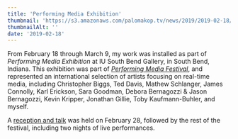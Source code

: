 ```yaml
---
title: 'Performing Media Exhibition'
thumbnail: 'https://s3.amazonaws.com/palomakop.tv/news/2019/2019-02-18/performing_media.jpg'
thumbnailAlt: ''
date: '2019-02-18'
---
```


<p>
  From February 18 through March 9, my work was installed as part of <i>Performing Media Exhibition</i> at IU South Bend Gallery, in South Bend, Indiana. This exhibition was part of <i><a href="https://www.performingmediafestival.com/" rel="noopener" target="_blank">Performing Media Festival</a></i>, and represented an international selection of artists focusing on real-time media, including Christopher Biggs, Ted Davis, Mathew Schlanger, James Connolly, Karl Erickson, Sara Goodman, Debora Bernagozzi &amp; Jason Bernagozzi, Kevin Kripper, Jonathan Gillie, Toby Kaufmann-Buhler, and myself.
  </p>
<p>
  A <a href="http://www.facebook.com/events/326256931565021/" rel="noopener" target="_blank">reception and talk</a> was held on February 28, followed by the rest of the festival, including two nights of live performances.
  </p>
